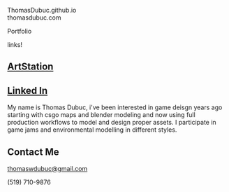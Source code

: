  ThomasDubuc.github.io<br/>
 thomasdubuc.com<br/>
 
Portfolio  <br/>



links!<br/>
## [ArtStation](https://www.artstation.com/thomas_dubuc)
## [Linked In](https://www.linkedin.com/feed/?trk=guest_homepage-basic_google-one-tap-submit)


My name is Thomas Dubuc, i've been interested in game deisgn years ago starting with csgo maps and blender modeling and now using full production workflows to model and design proper assets. I participate in game jams and environmental modelling in different styles.


## Contact Me<br/>
thomaswdubuc@gmail.com

(519) 710-9876







